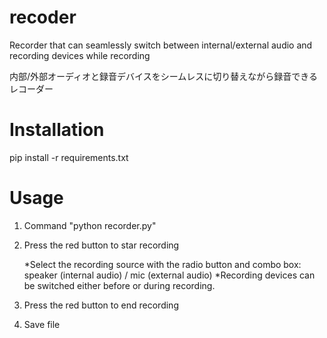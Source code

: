 # recoder
Recorder that can seamlessly switch between internal/external audio and recording devices while recording

内部/外部オーディオと録音デバイスをシームレスに切り替えながら録音できるレコーダー


# Installation
pip install -r requirements.txt

# Usage
1. Command "python recorder.py"
2. Press the red button to star recording

   *Select the recording source with the radio button and combo box: speaker (internal audio) / mic (external audio)
   *Recording devices can be switched either before or during recording.
   
4. Press the red button to end recording
5. Save file
